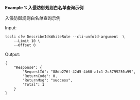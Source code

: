 **Example 1: 入侵防御规则白名单查询示例**

入侵防御规则白名单查询示例

Input: 

```
tccli cfw DescribeIdsWhiteRule --cli-unfold-argument  \
    --Limit 10 \
    --Offset 0
```

Output: 
```
{
    "Response": {
        "RequestId": "88db276f-42d5-4b60-afc1-2c5799250a99",
        "ReturnCode": 0,
        "ReturnMsg": "success",
        "Total": 1
    }
}
```

